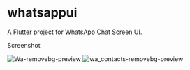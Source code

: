 # whatsappui

A Flutter project for WhatsApp Chat Screen UI.

Screenshot

![Wa-removebg-preview](https://user-images.githubusercontent.com/124342493/225720248-9ce1a392-0afb-425e-b5bd-7a411637d1e0.png)
![wa_contacts-removebg-preview](https://user-images.githubusercontent.com/124342493/225720267-8189b9c7-f603-4262-b09a-6ce304f00a51.png)
